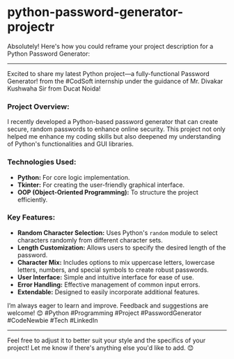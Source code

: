 # python-password-generator-projectr
Absolutely! Here's how you could reframe your project description for a Python Password Generator:

---

Excited to share my latest Python project—a fully-functional Password Generator! from the #CodSoft internship under the guidance of Mr. Divakar Kushwaha Sir from Ducat Noida!

### Project Overview:
I recently developed a Python-based password generator that can create secure, random passwords to enhance online security. This project not only helped me enhance my coding skills but also deepened my understanding of Python's functionalities and GUI libraries.

### Technologies Used:
- **Python:** For core logic implementation.
- **Tkinter:** For creating the user-friendly graphical interface.
- **OOP (Object-Oriented Programming):** To structure the project efficiently.

### Key Features:
- **Random Character Selection:** Uses Python's `random` module to select characters randomly from different character sets.
- **Length Customization:** Allows users to specify the desired length of the password.
- **Character Mix:** Includes options to mix uppercase letters, lowercase letters, numbers, and special symbols to create robust passwords.
- **User Interface:** Simple and intuitive interface for ease of use.
- **Error Handling:** Effective management of common input errors.
- **Extendable:** Designed to easily incorporate additional features.


I’m always eager to learn and improve. Feedback and suggestions are welcome! 😊
#Python #Programming #Project #PasswordGenerator #CodeNewbie #Tech #LinkedIn

---

Feel free to adjust it to better suit your style and the specifics of your project! Let me know if there's anything else you'd like to add. 😊
